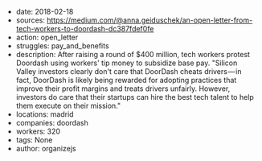 - date: 2018-02-18
- sources: https://medium.com/@anna.geiduschek/an-open-letter-from-tech-workers-to-doordash-dc387fdef0fe
- action: open_letter
- struggles: pay_and_benefits
- description: After raising a round of $400 million, tech workers protest Doordash using workers' tip money to subsidize base pay. "Silicon Valley investors clearly don't care that DoorDash cheats drivers — in fact, DoorDash is likely being rewarded for adopting practices that improve their profit margins and treats drivers unfairly. However, investors do care that their startups can hire the best tech talent to help them execute on their mission."
- locations: madrid
- companies: doordash
- workers: 320
- tags: None
- author: organizejs
